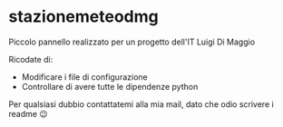 # stazionemeteodmg
Piccolo pannello realizzato per un progetto dell'IT Luigi Di Maggio

Ricodate di:
- Modificare i file di configurazione
- Controllare di avere tutte le dipendenze python

Per qualsiasi dubbio contattatemi alla mia mail, dato che odio scrivere i readme 😉